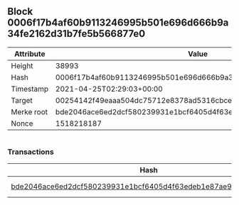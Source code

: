 ## Block 0006f17b4af60b9113246995b501e696d666b9a34fe2162d31b7fe5b566877e0

Attribute | Value
--- | ---
Height | 38993
Hash | 0006f17b4af60b9113246995b501e696d666b9a34fe2162d31b7fe5b566877e0
Timestamp | 2021-04-25T02:29:03+00:00
Target | 00254142f49eaaa504dc75712e8378ad5316cbcead634704b3734b6271167cc4
Merke root | bde2046ace6ed2dcf580239931e1bcf6405d4f63edeb1e87ae97dd24afbc33aa
Nonce | 1518218187

```

```

### Transactions

Hash | Amount
--- | ---
[bde2046ace6ed2dcf580239931e1bcf6405d4f63edeb1e87ae97dd24afbc33aa](bde2046ace6ed2dcf580239931e1bcf6405d4f63edeb1e87ae97dd24afbc33aa.md) | 10.00000000 SKEPTI 
